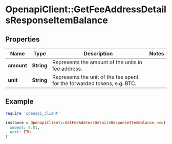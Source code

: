 # OpenapiClient::GetFeeAddressDetailsResponseItemBalance

## Properties

| Name | Type | Description | Notes |
| ---- | ---- | ----------- | ----- |
| **amount** | **String** | Represents the amount of the units in fee address. |  |
| **unit** | **String** | Represents the unit of the fee spent for the forwarded tokens, e.g. BTC. |  |

## Example

```ruby
require 'openapi_client'

instance = OpenapiClient::GetFeeAddressDetailsResponseItemBalance.new(
  amount: 0.01,
  unit: ETH
)
```

